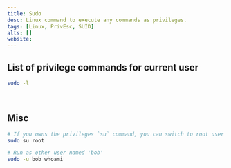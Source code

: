 ```yaml
---
title: Sudo
desc: Linux command to execute any commands as privileges.
tags: [Linux, PrivEsc, SUID]
alts: []
website:
---
```


## List of privilege commands for current user

```sh
sudo -l
```

<br />

## Misc

```sh
# If you owns the privileges `su` command, you can switch to root user
sudo su root

# Run as other user named 'bob'
sudo -u bob whoami
```